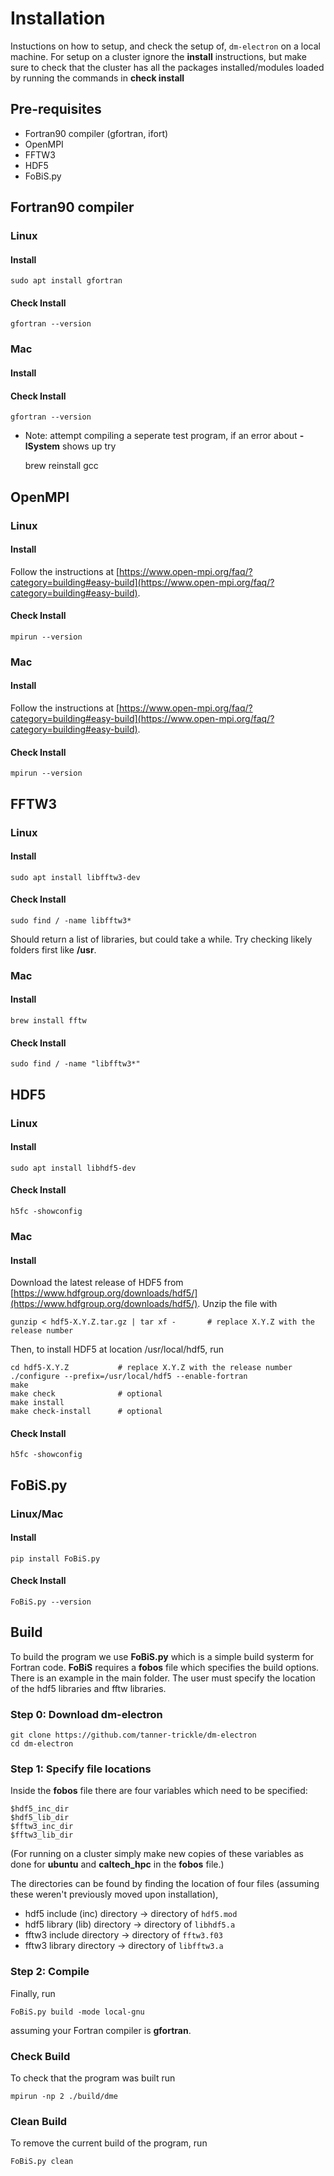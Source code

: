 # Installation

Instuctions on how to setup, and check the setup of, `dm-electron` on a local machine. For setup on a cluster ignore the **install** instructions, but make sure to check that the cluster has all the packages installed/modules loaded by running the commands in **check install**

## Pre-requisites

- Fortran90 compiler (gfortran, ifort)
- OpenMPI
- FFTW3
- HDF5
- FoBiS.py

## Fortran90 compiler

### Linux

#### Install

    sudo apt install gfortran

#### Check Install

    gfortran --version

### Mac

#### Install

#### Check Install

    gfortran --version
    
- Note: attempt compiling a seperate test program, if an error about **-lSystem** shows up try
    
    brew reinstall gcc 

## OpenMPI

### Linux

#### Install

Follow the instructions at [https://www.open-mpi.org/faq/?category=building#easy-build](https://www.open-mpi.org/faq/?category=building#easy-build).

#### Check Install

    mpirun --version 

### Mac

#### Install

Follow the instructions at [https://www.open-mpi.org/faq/?category=building#easy-build](https://www.open-mpi.org/faq/?category=building#easy-build).

#### Check Install

    mpirun --version
    
## FFTW3

### Linux

#### Install

    sudo apt install libfftw3-dev

#### Check Install

    sudo find / -name libfftw3*

Should return a list of libraries, but could take a while. Try checking likely folders first like **/usr**.

### Mac

#### Install

    brew install fftw

#### Check Install

    sudo find / -name "libfftw3*"

## HDF5

### Linux

#### Install 

    sudo apt install libhdf5-dev

#### Check Install

    h5fc -showconfig

### Mac

#### Install

Download the latest release of HDF5 from [https://www.hdfgroup.org/downloads/hdf5/](https://www.hdfgroup.org/downloads/hdf5/). Unzip the file with 

    gunzip < hdf5-X.Y.Z.tar.gz | tar xf -       # replace X.Y.Z with the release number 

Then, to install HDF5 at location /usr/local/hdf5, run

    cd hdf5-X.Y.Z           # replace X.Y.Z with the release number
    ./configure --prefix=/usr/local/hdf5 --enable-fortran
    make
    make check              # optional
    make install 
    make check-install      # optional

#### Check Install

    h5fc -showconfig
    
## FoBiS.py

### Linux/Mac

#### Install

    pip install FoBiS.py

#### Check Install

    FoBiS.py --version

## Build

To build the program we use **FoBiS.py** which is a simple build systerm for Fortran code. **FoBiS** requires a **fobos** file which specifies the build options. There is an example in the main folder. The user must specify the location of the hdf5 libraries and fftw libraries.

### Step 0: Download dm-electron

    git clone https://github.com/tanner-trickle/dm-electron
    cd dm-electron

### Step 1: Specify file locations

Inside the **fobos** file there are four variables which need to be specified:
    
    $hdf5_inc_dir
    $hdf5_lib_dir
    $fftw3_inc_dir
    $fftw3_lib_dir

(For running on a cluster simply make new copies of these variables as done for **ubuntu** and **caltech_hpc** in the **fobos** file.)

The directories can be found by finding the location of four files (assuming these weren't previously moved upon installation),

- hdf5 include (inc) directory -> directory of `hdf5.mod`
- hdf5 library (lib) directory -> directory of `libhdf5.a`
- fftw3 include directory -> directory of `fftw3.f03` 
- fftw3 library directory -> directory of `libfftw3.a`

### Step 2: Compile

Finally, run

    FoBiS.py build -mode local-gnu

assuming your Fortran compiler is **gfortran**.

### Check Build

To check that the program was built run
    
    mpirun -np 2 ./build/dme 

### Clean Build

To remove the current build of the program, run

    FoBiS.py clean
